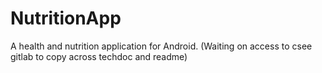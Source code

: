 # NutritionApp
A health and nutrition application for Android.
(Waiting on access to csee gitlab to copy across techdoc and readme)
